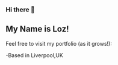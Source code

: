 ### Hi there 👋

## My Name is Loz!

Feel free to visit my portfolio (as it grows!):

-Based in Liverpool,UK


